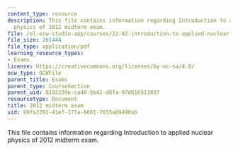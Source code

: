 ```yaml
---
content_type: resource
description: This file contains information regarding Introduction to applied nuclear
  physics of 2012 midterm exam.
file: /ol-ocw-studio-app/courses/22-02-introduction-to-applied-nuclear-physics-spring-2012/89fa239241ef177a60017655a89490ab_MIT22_02S12_midterm.pdf
file_size: 261444
file_type: application/pdf
learning_resource_types:
- Exams
license: https://creativecommons.org/licenses/by-nc-sa/4.0/
ocw_type: OCWFile
parent_title: Exams
parent_type: CourseSection
parent_uid: 0192239e-ca40-5b42-d8fa-97d016513037
resourcetype: Document
title: 2012 midterm exam
uid: 89fa2392-41ef-177a-6001-7655a89490ab
---
```

This file contains information regarding Introduction to applied nuclear physics of 2012 midterm exam.